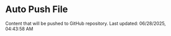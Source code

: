 # Auto Push File

Content that will be pushed to GitHub repository.
Last updated: 06/28/2025, 04:43:58 AM